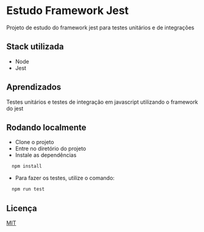 
# Estudo Framework Jest

Projeto de estudo do framework jest para testes unitários e de integrações


## Stack utilizada

- Node
- Jest


## Aprendizados

 Testes unitários e testes de integração em javascript utilizando o framework do jest
## Rodando localmente

- Clone o projeto
- Entre no diretório do projeto
- Instale as dependências

```bash
  npm install
```
- Para fazer os testes, utilize o comando:

```bash
  npm run test
```
## Licença

[MIT](https://choosealicense.com/licenses/mit/)

